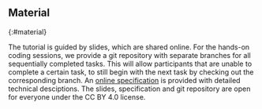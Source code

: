 ## Material
{:#material}

The tutorial is guided by slides, which are shared online.
For the hands-on coding sessions, we provide a git repository with separate branches for all sequentially completed tasks.
This will allow participants that are unable to complete a certain task,
to still begin with the next task by checking out the corresponding branch.
An [online specification](https://rdf-connect.github.io/specification/) is provided with detailed technical desciptions.
The slides, specification and git repository are open for everyone under the CC BY 4.0 license.


